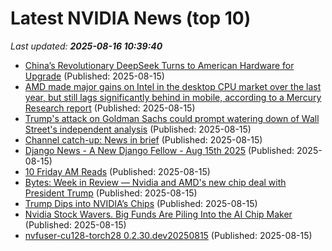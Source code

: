 # Latest NVIDIA News (top 10)
_Last updated: **2025-08-16 10:39:40**_

- [China’s Revolutionary DeepSeek Turns to American Hardware for Upgrade](https://www.thedailyupside.com/technology/artificial-intelligence/deepseek-stunned-us-markets-but-its-new-model-needs-american-hardware/) (Published: 2025-08-15)
- [AMD made major gains on Intel in the desktop CPU market over the last year, but still lags significantly behind in mobile, according to a Mercury Research report](https://www.pcgamer.com/hardware/processors/amd-made-major-gains-on-intel-in-the-desktop-cpu-market-over-the-last-year-but-still-lags-significantly-behind-in-mobile-according-to-a-mercury-research-report/) (Published: 2025-08-15)
- [Trump's attack on Goldman Sachs could prompt watering down of Wall Street's independent analysis](https://economictimes.indiatimes.com/news/international/business/trumps-attack-on-goldman-sachs-could-prompt-watering-down-of-wall-streets-independent-analysis/articleshow/123321042.cms) (Published: 2025-08-15)
- [Channel catch-up: News in brief](https://www.computerweekly.com/microscope/news/366629336/Channel-catch-up-News-in-brief) (Published: 2025-08-15)
- [Django News - A New Django Fellow - Aug 15th 2025](https://django-news.com/issues/298) (Published: 2025-08-15)
- [10 Friday AM Reads](https://ritholtz.com/2025/08/10-friday-am-reads-462/) (Published: 2025-08-15)
- [Bytes: Week in Review — Nvidia and AMD's new chip deal with President Trump](https://www.marketplace.org/episode/2025/08/15/bytes-week-in-review-nvidias-new-chip-deal) (Published: 2025-08-15)
- [Trump Dips into NVIDIA’s Chips](https://slate.com/podcasts/what-next-tbd/2025/08/nvidia-opens-china-by-paying-trump) (Published: 2025-08-15)
- [Nvidia Stock Wavers. Big Funds Are Piling Into the AI Chip Maker](https://biztoc.com/x/39665bc19ef43b26) (Published: 2025-08-15)
- [nvfuser-cu128-torch28 0.2.30.dev20250815](https://pypi.org/project/nvfuser-cu128-torch28/0.2.30.dev20250815/) (Published: 2025-08-15)
